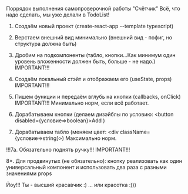 Поррядок выполнения самопроверочной работы "Счётчик"
Всё, что надо сделать, мы уже делали в TodoList!
1. Создаём новый проект 
(create-react-app --template typescript)
2. Верстаем внешний вид минимально 
(внешний вид - пофиг, но структура должна быть)
3. Дробим на подкомпоненты 
(табло, кнопки...Как минимум один уровень вложенности должен быть,
больше - не надо.)    IMPORTANT!!!
4. Создаём локальный стэйт и 
отображаем его (useState, props) IMPORTANT!!!
5. Пишем функции и передаём вглубь на кнопки
(callbacks, onClick) IMPORTANT!!!
Минимально норм, если всё работает.

6. Дорабатываем кнопки (делаем дизэйблы по условию: 
<button disabled={условие=>boolean}>Add</button> )
7. Дорабатываем табло 
(меняем цвет: <div className={условие=>string}></div>)
Максимально норм.

!!!7a. Обязательно поднять ручку!!! IMPORTANT!!!

8*. Для продвинутых (не обязательно): 
кнопку реализовать как один универсальный компонент и 
использовать два раза с разными значениями props

Йоу!!! Ты - высший красавчик :)
... или красотка :)))